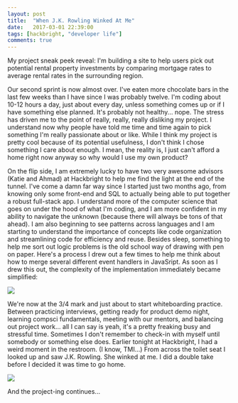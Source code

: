 ```yaml
---
layout: post
title:  "When J.K. Rowling Winked At Me"
date:   2017-03-01 22:39:00
tags: [hackbright, "developer life"]
comments: true
---
```


My project sneak peek reveal: I'm building a site to help users pick out potential rental property investments by comparing mortgage rates to average rental rates in the surrounding region.

Our second sprint is now almost over. I've eaten more chocolate bars in the last few weeks than I have since I was probably twelve. I'm coding about 10-12 hours a day, just about every day, unless something comes up or if I have something else planned. It's probably not healthy... nope. The stress has driven me to the point of really, really, really disliking my project. I understand now why people have told me time and time again to pick something I'm really passionate about or like. While I think my project is pretty cool because of its potential usefulness, I don't think I chose something I care about enough. I mean, the reality is, I just can't afford a home right now anyway so why would I use my own product?

On the flip side, I am extremely lucky to have two very awesome advisors (Katie and Ahmad) at Hackbright to help me find the light at the end of the tunnel. I've come a damn far way since I started just two months ago, from knowing only some front-end and SQL to actually being able to put together a robust full-stack app. I understand more of the computer science that goes on under the hood of what I'm coding, and I am more confident in my ability to navigate the unknown (because there will always be tons of that ahead). I am also beginning to see patterns across languages and I am starting to understand the importance of concepts like code organization and streamlining code for efficiency and reuse. Besides sleep, something to help me sort out logic problems is the old school way of drawing with pen on paper. Here's a process I drew out a few times to help me think about how to merge several different event handlers in JavaSript. As soon as I drew this out, the complexity of the implementation immediately became simplified:

<img src="{{url}}/images/jsnotes.jpg" class="img-responsive" />

We're now at the 3/4 mark and just about to start whiteboarding practice. Between practicing interviews, getting ready for product demo night, learning compsci fundamentals, meeting with our mentors, and balancing out project work... all I can say is yeah, it's a pretty freaking busy and stressful time. Sometimes I don't remember to check-in with myself until somebody or something else does. Earlier tonight at Hackbright, I had a weird moment in the restroom. (I know, TMI...) From across the toilet seat I looked up and saw J.K. Rowling. She winked at me. I did a double take before I decided it was time to go home.

<img src="{{url}}/images/jkrowling.jpg" class="img-responsive" />

And the project-ing continues...
